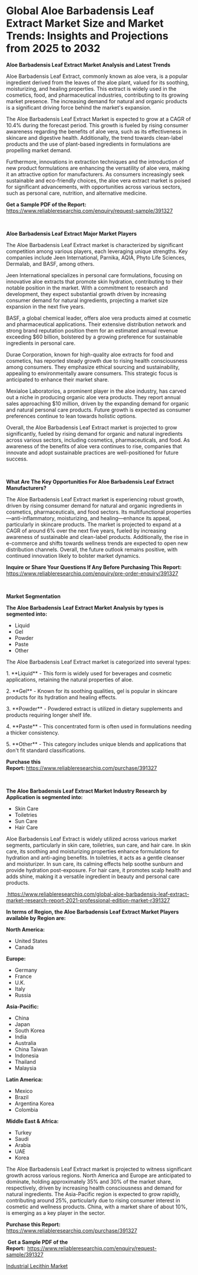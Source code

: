 <p><h1>Global Aloe Barbadensis Leaf Extract Market Size and Market Trends: Insights and Projections from 2025 to 2032</h1></p><p><strong>Aloe Barbadensis Leaf Extract Market Analysis and Latest Trends</strong></p>
<p><p>Aloe Barbadensis Leaf Extract, commonly known as aloe vera, is a popular ingredient derived from the leaves of the aloe plant, valued for its soothing, moisturizing, and healing properties. This extract is widely used in the cosmetics, food, and pharmaceutical industries, contributing to its growing market presence. The increasing demand for natural and organic products is a significant driving force behind the market's expansion.</p><p>The Aloe Barbadensis Leaf Extract Market is expected to grow at a CAGR of 10.4% during the forecast period. This growth is fueled by rising consumer awareness regarding the benefits of aloe vera, such as its effectiveness in skincare and digestive health. Additionally, the trend towards clean-label products and the use of plant-based ingredients in formulations are propelling market demand.</p><p>Furthermore, innovations in extraction techniques and the introduction of new product formulations are enhancing the versatility of aloe vera, making it an attractive option for manufacturers. As consumers increasingly seek sustainable and eco-friendly choices, the aloe vera extract market is poised for significant advancements, with opportunities across various sectors, such as personal care, nutrition, and alternative medicine.</p></p>
<p><strong>Get a Sample PDF of the Report:&nbsp;</strong> <a href="https://www.reliableresearchiq.com/enquiry/request-sample/391327?utm_campaign=1581&utm_medium=2&utm_source=Github&utm_content=ia&utm_term=16012025&utm_id=aloe-barbadensis-leaf-extract">https://www.reliableresearchiq.com/enquiry/request-sample/391327</a></p>
<p>&nbsp;</p>
<p><strong>Aloe Barbadensis Leaf Extract Major Market Players</strong></p>
<p><p>The Aloe Barbadensis Leaf Extract market is characterized by significant competition among various players, each leveraging unique strengths. Key companies include Jeen International, Parnika, AQIA, Phyto Life Sciences, Dermalab, and BASF, among others.</p><p>Jeen International specializes in personal care formulations, focusing on innovative aloe extracts that promote skin hydration, contributing to their notable position in the market. With a commitment to research and development, they expect substantial growth driven by increasing consumer demand for natural ingredients, projecting a market size expansion in the next five years.</p><p>BASF, a global chemical leader, offers aloe vera products aimed at cosmetic and pharmaceutical applications. Their extensive distribution network and strong brand reputation position them for an estimated annual revenue exceeding $60 billion, bolstered by a growing preference for sustainable ingredients in personal care.</p><p>Durae Corporation, known for high-quality aloe extracts for food and cosmetics, has reported steady growth due to rising health consciousness among consumers. They emphasize ethical sourcing and sustainability, appealing to environmentally aware consumers. This strategic focus is anticipated to enhance their market share.</p><p>Mexialoe Laboratorios, a prominent player in the aloe industry, has carved out a niche in producing organic aloe vera products. They report annual sales approaching $10 million, driven by the expanding demand for organic and natural personal care products. Future growth is expected as consumer preferences continue to lean towards holistic options.</p><p>Overall, the Aloe Barbadensis Leaf Extract market is projected to grow significantly, fueled by rising demand for organic and natural ingredients across various sectors, including cosmetics, pharmaceuticals, and food. As awareness of the benefits of aloe vera continues to rise, companies that innovate and adopt sustainable practices are well-positioned for future success.</p></p>
<p>&nbsp;</p>
<p><strong>What Are The Key Opportunities For Aloe Barbadensis Leaf Extract Manufacturers?</strong></p>
<p><p>The Aloe Barbadensis Leaf Extract market is experiencing robust growth, driven by rising consumer demand for natural and organic ingredients in cosmetics, pharmaceuticals, and food sectors. Its multifunctional properties—anti-inflammatory, moisturizing, and healing—enhance its appeal, particularly in skincare products. The market is projected to expand at a CAGR of around 6% over the next five years, fueled by increasing awareness of sustainable and clean-label products. Additionally, the rise in e-commerce and shifts towards wellness trends are expected to open new distribution channels. Overall, the future outlook remains positive, with continued innovation likely to bolster market dynamics.</p></p>
<p><strong>Inquire or Share Your Questions If Any Before Purchasing This Report:</strong> <a href="https://www.reliableresearchiq.com/enquiry/pre-order-enquiry/391327?utm_campaign=1581&utm_medium=2&utm_source=Github&utm_content=ia&utm_term=16012025&utm_id=aloe-barbadensis-leaf-extract">https://www.reliableresearchiq.com/enquiry/pre-order-enquiry/391327</a></p>
<p>&nbsp;</p>
<p><strong>Market Segmentation</strong></p>
<p><strong>The Aloe Barbadensis Leaf Extract Market Analysis by types is segmented into:</strong></p>
<p><ul><li>Liquid</li><li>Gel</li><li>Powder</li><li>Paste</li><li>Other</li></ul></p>
<p><p>The Aloe Barbadensis Leaf Extract market is categorized into several types: </p><p>1. **Liquid** - This form is widely used for beverages and cosmetic applications, retaining the natural properties of aloe. </p><p>2. **Gel** - Known for its soothing qualities, gel is popular in skincare products for its hydration and healing effects. </p><p>3. **Powder** - Powdered extract is utilized in dietary supplements and products requiring longer shelf life. </p><p>4. **Paste** - This concentrated form is often used in formulations needing a thicker consistency. </p><p>5. **Other** - This category includes unique blends and applications that don't fit standard classifications.</p></p>
<p><strong>Purchase this Report:&nbsp;</strong><a href="https://www.reliableresearchiq.com/purchase/391327?utm_campaign=1581&utm_medium=2&utm_source=Github&utm_content=ia&utm_term=16012025&utm_id=aloe-barbadensis-leaf-extract">https://www.reliableresearchiq.com/purchase/391327</a></p>
<p>&nbsp;</p>
<p><strong>The Aloe Barbadensis Leaf Extract Market Industry Research by Application is segmented into:</strong></p>
<p><ul><li>Skin Care</li><li>Toiletries</li><li>Sun Care</li><li>Hair Care</li></ul></p>
<p><p>Aloe Barbadensis Leaf Extract is widely utilized across various market segments, particularly in skin care, toiletries, sun care, and hair care. In skin care, its soothing and moisturizing properties enhance formulations for hydration and anti-aging benefits. In toiletries, it acts as a gentle cleanser and moisturizer. In sun care, its calming effects help soothe sunburn and provide hydration post-exposure. For hair care, it promotes scalp health and adds shine, making it a versatile ingredient in beauty and personal care products.</p></p>
<p><a href="https://www.reliableresearchiq.com/global-aloe-barbadensis-leaf-extract-market-research-report-2021-professional-edition-market-r391327?utm_campaign=1581&utm_medium=2&utm_source=Github&utm_content=ia&utm_term=16012025&utm_id=aloe-barbadensis-leaf-extract">&nbsp;https://www.reliableresearchiq.com/global-aloe-barbadensis-leaf-extract-market-research-report-2021-professional-edition-market-r391327</a></p>
<p><strong>In terms of Region, the Aloe Barbadensis Leaf Extract Market Players available by Region are:</strong></p>
<p>
    <p> <strong> North America: </strong>
        <ul>
            <li>United States</li>
            <li>Canada</li>
        </ul>
        </p> 
    <p> <strong> Europe: </strong>
        <ul>
            <li>Germany</li>
            <li>France</li>
            <li>U.K.</li>
            <li>Italy</li>
            <li>Russia</li>
        </ul>
        </p> 
    <p> <strong> Asia-Pacific: </strong>
        <ul>
            <li>China</li>
            <li>Japan</li>
            <li>South Korea</li>
            <li>India</li>
            <li>Australia</li>
            <li>China Taiwan</li>
            <li>Indonesia</li>
            <li>Thailand</li>
            <li>Malaysia</li>
        </ul>
        </p> 
    <p> <strong> Latin America: </strong>
        <ul>
            <li>Mexico</li>
            <li>Brazil</li>
            <li>Argentina Korea</li>
            <li>Colombia</li>
        </ul>
        </p> 
    <p> <strong> Middle East & Africa: </strong>
        <ul>
            <li>Turkey</li>
            <li>Saudi</li>
            <li>Arabia</li>
            <li>UAE</li>
            <li>Korea</li>
        </ul>
    </p>
    </p>
<p><p>The Aloe Barbadensis Leaf Extract market is projected to witness significant growth across various regions. North America and Europe are anticipated to dominate, holding approximately 35% and 30% of the market share, respectively, driven by increasing health consciousness and demand for natural ingredients. The Asia-Pacific region is expected to grow rapidly, contributing around 25%, particularly due to rising consumer interest in cosmetic and wellness products. China, with a market share of about 10%, is emerging as a key player in the sector.</p></p>
<p><strong>Purchase this Report: </strong><a href="https://www.reliableresearchiq.com/purchase/391327?utm_campaign=1581&utm_medium=2&utm_source=Github&utm_content=ia&utm_term=16012025&utm_id=aloe-barbadensis-leaf-extract">https://www.reliableresearchiq.com/purchase/391327</a></p>
<p>&nbsp;<strong>Get a Sample PDF of the Report:&nbsp;&nbsp;</strong><a href="https://www.reliableresearchiq.com/enquiry/request-sample/391327?utm_campaign=1581&utm_medium=2&utm_source=Github&utm_content=ia&utm_term=16012025&utm_id=aloe-barbadensis-leaf-extract">https://www.reliableresearchiq.com/enquiry/request-sample/391327</a></p>
<p><strong></strong></p>
<p><p><a href="https://github.com/ryanbell8967/Market-Research-Report-List-1/blob/main/industrial-lecithin-market.md?utm_campaign=1581&utm_medium=2&utm_source=Github&utm_content=ia&utm_term=16012025&utm_id=aloe-barbadensis-leaf-extract">Industrial Lecithin Market</a></p></p>